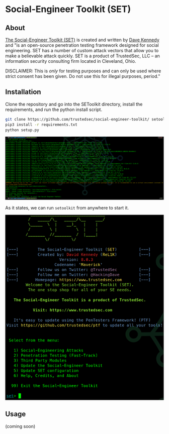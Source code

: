 # Social-Engineer Toolkit (SET)

## About

[The Social-Engineer Toolkit (SET)](https://github.com/trustedsec/social-engineer-toolkit) is created and written by [Dave Kennedy](https://twitter.com/hackingdave) and "is an open-source penetration testing framework designed for social engineering. SET has a number of custom attack vectors that allow you to make a believable attack quickly. SET is a product of TrustedSec, LLC – an information security consulting firm located in Cleveland, Ohio.

DISCLAIMER: This is _only_ for testing purposes and can only be used where strict consent has been given. Do not use this for illegal purposes, period."

## Installation

Clone the repository and go into the SEToolkit directory, install the requirements, and run the python install script.

```bash
git clone https://github.com/trustedsec/social-engineer-toolkit/ setoolkit/ && cd setoolkit
pip3 install -r requirements.txt
python setup.py
```

![](<../../.gitbook/assets/image (104).png>)

As it states, we can run `setoolkit` from anywhere to start it.

![](<../../.gitbook/assets/image (312).png>)

## Usage

(coming soon)
